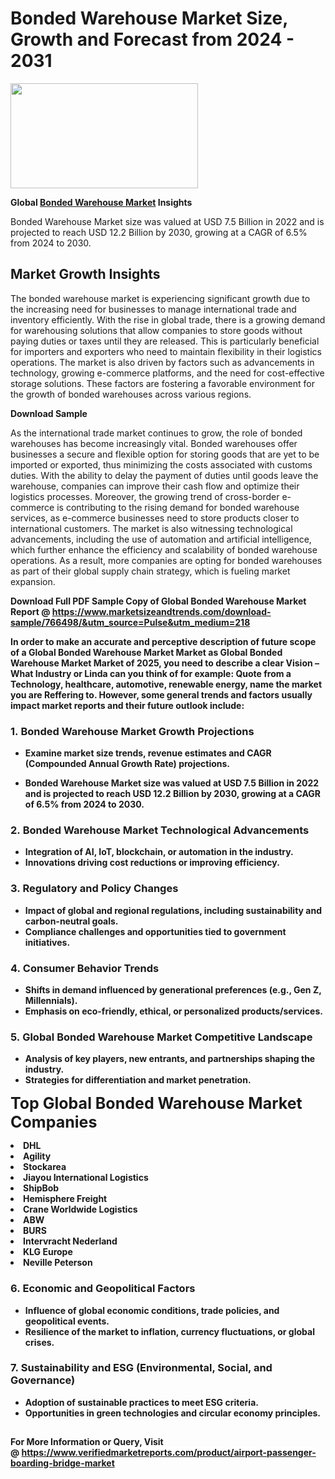 <H1>Bonded Warehouse Market Size, Growth and Forecast from 2024 - 2031</H1><img class="aligncenter size-medium wp-image-584254" src="https://thirdeyenews.in/wp-content/uploads/2024/09/Global-Market-Research-300x168.jpeg" alt="" width="300" height="168" /><p><strong>Global&nbsp;<a href="https://www.marketsizeandtrends.com/download-sample/766498/&amp;utm_source=Pulse&amp;utm_medium=218">Bonded Warehouse Market</a> Insights</strong></p><p>Bonded Warehouse Market size was valued at USD 7.5 Billion in 2022 and is projected to reach USD 12.2 Billion by 2030, growing at a CAGR of 6.5% from 2024 to 2030.</p><p><h2>Market Growth Insights</h2> <p>The bonded warehouse market is experiencing significant growth due to the increasing need for businesses to manage international trade and inventory efficiently. With the rise in global trade, there is a growing demand for warehousing solutions that allow companies to store goods without paying duties or taxes until they are released. This is particularly beneficial for importers and exporters who need to maintain flexibility in their logistics operations. The market is also driven by factors such as advancements in technology, growing e-commerce platforms, and the need for cost-effective storage solutions. These factors are fostering a favorable environment for the growth of bonded warehouses across various regions.</p> <p><strong>Download Sample</strong></p> <p>As the international trade market continues to grow, the role of bonded warehouses has become increasingly vital. Bonded warehouses offer businesses a secure and flexible option for storing goods that are yet to be imported or exported, thus minimizing the costs associated with customs duties. With the ability to delay the payment of duties until goods leave the warehouse, companies can improve their cash flow and optimize their logistics processes. Moreover, the growing trend of cross-border e-commerce is contributing to the rising demand for bonded warehouse services, as e-commerce businesses need to store products closer to international customers. The market is also witnessing technological advancements, including the use of automation and artificial intelligence, which further enhance the efficiency and scalability of bonded warehouse operations. As a result, more companies are opting for bonded warehouses as part of their global supply chain strategy, which is fueling market expansion. <p><strong></p><p><span class=""><strong>Download Full PDF Sample Copy of Global Bonded Warehouse Market Report</strong> @ <a href="https://www.marketsizeandtrends.com/download-sample/766498/&amp;utm_source=Pulse&amp;utm_medium=218" target="_blank">https://www.marketsizeandtrends.com/download-sample/766498/&amp;utm_source=Pulse&amp;utm_medium=218</a></span></p><p>In order to make an accurate and perceptive description of future scope of a Global&nbsp;Bonded Warehouse Market Market as Global&nbsp;Bonded Warehouse Market Market of 2025, you need to describe a clear Vision &ndash; What Industry or Linda can you think of for example: Quote from a Technology, healthcare, automotive, renewable energy, name the market you are Reffering to. However, some general trends and factors usually impact market reports and their future outlook include:</p><h3>1.&nbsp;<strong>Bonded Warehouse Market Growth Projections</strong></h3><ul><li>Examine market size trends, revenue estimates and CAGR (Compounded Annual Growth Rate) projections.</li><li><p>Bonded Warehouse Market size was valued at USD 7.5 Billion in 2022 and is projected to reach USD 12.2 Billion by 2030, growing at a CAGR of 6.5% from 2024 to 2030.</p></li></ul><h3>2.&nbsp;<strong>Bonded Warehouse Market Technological Advancements</strong></h3><ul><li>Integration of AI, IoT, blockchain, or automation in the industry.</li><li>Innovations driving cost reductions or improving efficiency.</li></ul><h3>3.&nbsp;<strong>Regulatory and Policy Changes</strong></h3><ul><li>Impact of global and regional regulations, including sustainability and carbon-neutral goals.</li><li>Compliance challenges and opportunities tied to government initiatives.</li></ul><h3>4.&nbsp;<strong>Consumer Behavior Trends</strong></h3><ul><li>Shifts in demand influenced by generational preferences (e.g., Gen Z, Millennials).</li><li>Emphasis on eco-friendly, ethical, or personalized products/services.</li></ul><h3>5.&nbsp;<strong>Global Bonded Warehouse Market Competitive Landscape</strong></h3><ul><li>Analysis of key players, new entrants, and partnerships shaping the industry.</li><li>Strategies for differentiation and market penetration.</li></ul><p data-pm-slice="1 1 []"><span style="color: inherit; font-family: inherit; font-size: 25px;">Top Global Bonded Warehouse Market Companies</span></p><div class="" data-test-id=""><p><li>DHL</li><li> Agility</li><li> Stockarea</li><li> Jiayou International Logistics</li><li> ShipBob</li><li> Hemisphere Freight</li><li> Crane Worldwide Logistics</li><li> ABW</li><li> BURS</li><li> Intervracht Nederland</li><li> KLG Europe</li><li> Neville Peterson</li></p></div><h3>6.&nbsp;<strong>Economic and Geopolitical Factors</strong></h3><ul><li>Influence of global economic conditions, trade policies, and geopolitical events.</li><li>Resilience of the market to inflation, currency fluctuations, or global crises.</li></ul><h3>7.&nbsp;<strong>Sustainability and ESG (Environmental, Social, and Governance)</strong></h3><ul><li>Adoption of sustainable practices to meet ESG criteria.</li><li>Opportunities in green technologies and circular economy principles.</li></ul><h2><strong style="font-size: 14px;">For More Information or Query, Visit @&nbsp;</strong><a style="background-color: #ffffff; font-size: 14px;" href="https://www.marketsizeandtrends.com/report/bonded-warehouse-market/" target="_blank">https://www.verifiedmarketreports.com/product/airport-passenger-boarding-bridge-market</a></h2>
